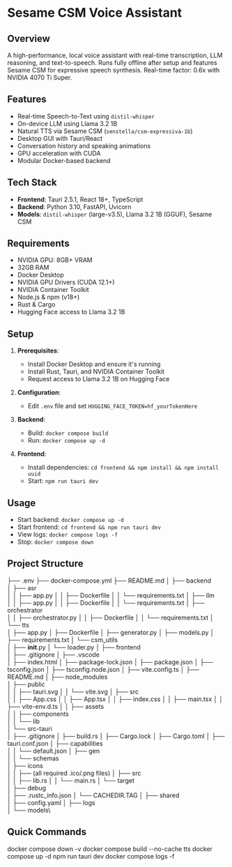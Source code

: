 # Sesame CSM Voice Assistant

## Overview
A high-performance, local voice assistant with real-time transcription, LLM reasoning, and text-to-speech. Runs fully offline after setup and features Sesame CSM for expressive speech synthesis. Real-time factor: 0.6x with NVIDIA 4070 Ti Super.

## Features
- Real-time Speech-to-Text using `distil-whisper`
- On-device LLM using Llama 3.2 1B 
- Natural TTS via Sesame CSM (`senstella/csm-expressiva-1b`)
- Desktop GUI with Tauri/React
- Conversation history and speaking animations
- GPU acceleration with CUDA
- Modular Docker-based backend

## Tech Stack
- **Frontend**: Tauri 2.5.1, React 18+, TypeScript
- **Backend**: Python 3.10, FastAPI, Uvicorn
- **Models**: `distil-whisper` (large-v3.5), Llama 3.2 1B (GGUF), Sesame CSM

## Requirements
- NVIDIA GPU: 8GB+ VRAM
- 32GB RAM
- Docker Desktop
- NVIDIA GPU Drivers (CUDA 12.1+)
- NVIDIA Container Toolkit
- Node.js & npm (v18+)
- Rust & Cargo
- Hugging Face access to Llama 3.2 1B

## Setup
1. **Prerequisites**:
   - Install Docker Desktop and ensure it's running
   - Install Rust, Tauri, and NVIDIA Container Toolkit
   - Request access to Llama 3.2 1B on Hugging Face

2. **Configuration**:
   - Edit `.env` file and set `HUGGING_FACE_TOKEN=hf_yourTokenHere`

3. **Backend**:
   - Build: `docker compose build`
   - Run: `docker compose up -d`

4. **Frontend**:
   - Install dependencies: `cd frontend && npm install && npm install uuid`
   - Start: `npm run tauri dev`

## Usage
- Start backend: `docker compose up -d`
- Start frontend: `cd frontend && npm run tauri dev`
- View logs: `docker compose logs -f`
- Stop: `docker compose down`


## Project Structure

├── .env
├── docker-compose.yml
├── README.md
│
├── backend\
│   ├── asr\
│   │   ├── app.py
│   │   ├── Dockerfile
│   │   └── requirements.txt
│   ├── llm\
│   │   ├── app.py
│   │   ├── Dockerfile
│   │   └── requirements.txt
│   ├── orchestrator\
│   │   ├── orchestrator.py
│   │   ├── Dockerfile
│   │   └── requirements.txt
│   └── tts\
│       ├── app.py
│       ├── Dockerfile
│       ├── generator.py
│       ├── models.py
│       ├── requirements.txt
│       └── csm_utils\
│           ├── __init__.py
│           └── loader.py
│
├── frontend\
│   ├── .gitignore
│   ├── .vscode\
│   ├── index.html
│   ├── package-lock.json
│   ├── package.json
│   ├── tsconfig.json
│   ├── tsconfig.node.json
│   ├── vite.config.ts
│   ├── README.md
│   ├── node_modules\
│   ├── public\
│   │   ├── tauri.svg
│   │   └── vite.svg
│   ├── src\
│   │   ├── App.css
│   │   ├── App.tsx
│   │   ├── index.css
│   │   ├── main.tsx
│   │   ├── vite-env.d.ts
│   │   ├── assets\
│   │   ├── components\
│   │   └── lib\
│   └── src-tauri\
│       ├── .gitignore
│       ├── build.rs
│       ├── Cargo.lock
│       ├── Cargo.toml
│       ├── tauri.conf.json
│       ├── capabilities\
│       │   └── default.json
│       ├── gen\
│       │   └── schemas\
│       ├── icons\
│       │   ├── (all required .ico/.png files)
│       ├── src\
│       │   ├── lib.rs
│       │   └── main.rs
│       └── target\
│           ├── debug\
│           ├── .rustc_info.json
│           └── CACHEDIR.TAG
│
├── shared\
│   ├── config.yaml
│   ├── logs\
│   └── models\



## Quick Commands


docker compose down -v
docker compose build --no-cache tts
docker compose up -d
npm run tauri dev
docker compose logs -f


